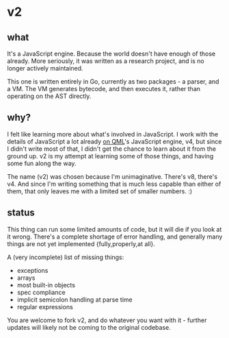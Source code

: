 # v2

## what

It's a JavaScript engine. Because the world doesn't have enough of those already.
More seriously, it was written as a research project, and is no longer actively
maintained.

This one is written entirely in Go, currently as two packages - a parser, and a
VM. The VM generates bytecode, and then executes it, rather than operating on
the AST directly.

## why?

I felt like learning more about what's involved in JavaScript. I work with the
details of JavaScript a lot already [on QML](https://doc.qt.io/qt-5/qtqml-index.html)'s
JavaScript engine, v4, but since I didn't write most of that, I didn't get the
chance to learn about it from the ground up. v2 is my attempt at learning some
of those things, and having some fun along the way.

The name (v2) was chosen because I'm unimaginative. There's v8, there's v4. And
since I'm writing something that is much less capable than either of them, that
only leaves me with a limited set of smaller numbers. :)

## status

This thing can run some limited amounts of code, but it will die if you look at
it wrong. There's a complete shortage of error handling, and generally many
things are not yet implemented {fully,properly,at all}.

A (very incomplete) list of missing things:
 
* exceptions
* arrays
* most built-in objects
* spec compliance
* implicit semicolon handling at parse time
* regular expressions

You are welcome to fork v2, and do whatever you want with it - further updates
will likely not be coming to the original codebase.
